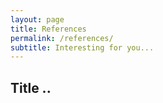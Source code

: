 ```yaml
---
layout: page
title: References
permalink: /references/
subtitle: Interesting for you...
---
```


## Title .. ##